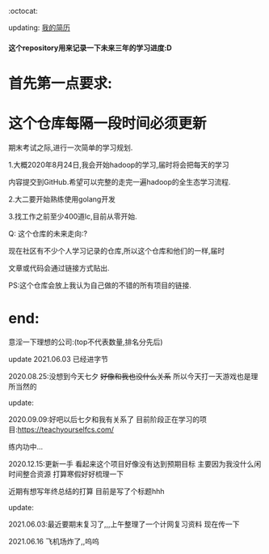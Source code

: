 :octocat:

updating: [我的简历](https://edu-1014.oss-cn-beijing.aliyuncs.com/resume.jpg)  

#### 这个repository用来记录一下未来三年的学习进度:D



# 首先第一点要求:





# **这个仓库每隔一段时间必须更新**



期末考试之际,进行一次简单的学习规划.



1.大概2020年8月24日,我会开始hadoop的学习,届时将会把每天的学习



内容提交到GitHub.希望可以完整的走完一遍hadoop的全生态学习流程.

2.大二要开始熟练使用golang开发


3.找工作之前至少400道lc,目前从零开始.

Q: 这个仓库的未来走向:?


现在社区有不少个人学习记录的仓库,所以这个仓库和他们的一样,届时

文章或代码会通过链接方式贴出.


PS:这个仓库会放上我认为自己做的不错的所有项目的链接.




# **end:**

意淫一下理想的公司:(top不代表数量,排名分先后)

update 2021.06.03  已经进字节


2020.08.25:没想到今天七夕 ~~好像和我也没什么关系~~ 所以今天打一天游戏也是理所当然的




update:

2020.09.09:好吧以后七夕和我有关系了 目前阶段正在学习的项目:https://teachyourselfcs.com/

练内功中...

2020.12.15:更新一手 看起来这个项目好像没有达到预期目标 主要因为我没什么闲时间整合资源 打算寒假好好梳理一下

近期有想写年终总结的打算 目前是写了个标题hhh 


update:

2021.06.03:最近要期末复习了,,,上午整理了一个计网复习资料 现在传一下

2021.06.16 飞机场炸了,,呜呜


